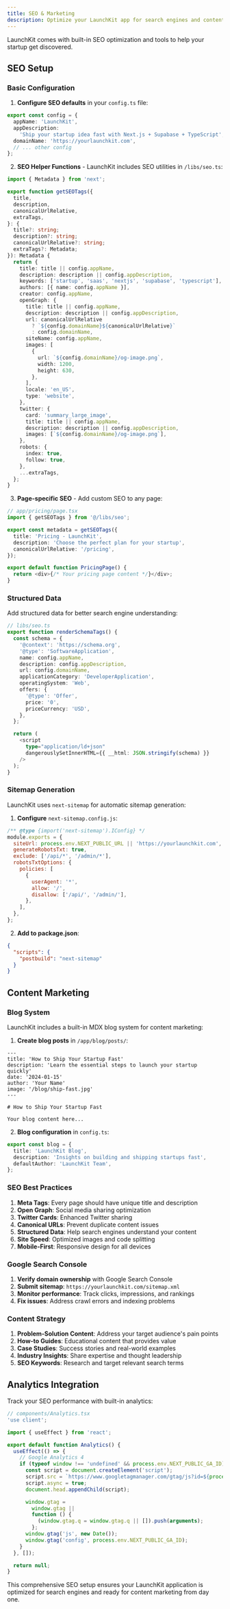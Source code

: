 ```yaml
---
title: SEO & Marketing
description: Optimize your LaunchKit app for search engines and content marketing
---
```


LaunchKit comes with built-in SEO optimization and tools to help your startup get discovered.

## SEO Setup

### Basic Configuration

1. **Configure SEO defaults** in your `config.ts` file:

```typescript
export const config = {
  appName: 'LaunchKit',
  appDescription:
    'Ship your startup idea fast with Next.js + Supabase + TypeScript',
  domainName: 'https://yourlaunchkit.com',
  // ... other config
};
```

2. **SEO Helper Functions** - LaunchKit includes SEO utilities in `/libs/seo.ts`:

```typescript
import { Metadata } from 'next';

export function getSEOTags({
  title,
  description,
  canonicalUrlRelative,
  extraTags,
}: {
  title?: string;
  description?: string;
  canonicalUrlRelative?: string;
  extraTags?: Metadata;
}): Metadata {
  return {
    title: title || config.appName,
    description: description || config.appDescription,
    keywords: ['startup', 'saas', 'nextjs', 'supabase', 'typescript'],
    authors: [{ name: config.appName }],
    creator: config.appName,
    openGraph: {
      title: title || config.appName,
      description: description || config.appDescription,
      url: canonicalUrlRelative
        ? `${config.domainName}${canonicalUrlRelative}`
        : config.domainName,
      siteName: config.appName,
      images: [
        {
          url: `${config.domainName}/og-image.png`,
          width: 1200,
          height: 630,
        },
      ],
      locale: 'en_US',
      type: 'website',
    },
    twitter: {
      card: 'summary_large_image',
      title: title || config.appName,
      description: description || config.appDescription,
      images: [`${config.domainName}/og-image.png`],
    },
    robots: {
      index: true,
      follow: true,
    },
    ...extraTags,
  };
}
```

3. **Page-specific SEO** - Add custom SEO to any page:

```typescript
// app/pricing/page.tsx
import { getSEOTags } from '@/libs/seo';

export const metadata = getSEOTags({
  title: 'Pricing - LaunchKit',
  description: 'Choose the perfect plan for your startup',
  canonicalUrlRelative: '/pricing',
});

export default function PricingPage() {
  return <div>{/* Your pricing page content */}</div>;
}
```

### Structured Data

Add structured data for better search engine understanding:

```typescript
// libs/seo.ts
export function renderSchemaTags() {
  const schema = {
    '@context': 'https://schema.org',
    '@type': 'SoftwareApplication',
    name: config.appName,
    description: config.appDescription,
    url: config.domainName,
    applicationCategory: 'DeveloperApplication',
    operatingSystem: 'Web',
    offers: {
      '@type': 'Offer',
      price: '0',
      priceCurrency: 'USD',
    },
  };

  return (
    <script
      type="application/ld+json"
      dangerouslySetInnerHTML={{ __html: JSON.stringify(schema) }}
    />
  );
}
```

### Sitemap Generation

LaunchKit uses `next-sitemap` for automatic sitemap generation:

1. **Configure** `next-sitemap.config.js`:

```javascript
/** @type {import('next-sitemap').IConfig} */
module.exports = {
  siteUrl: process.env.NEXT_PUBLIC_URL || 'https://yourlaunchkit.com',
  generateRobotsTxt: true,
  exclude: ['/api/*', '/admin/*'],
  robotsTxtOptions: {
    policies: [
      {
        userAgent: '*',
        allow: '/',
        disallow: ['/api/', '/admin/'],
      },
    ],
  },
};
```

2. **Add to package.json**:

```json
{
  "scripts": {
    "postbuild": "next-sitemap"
  }
}
```

## Content Marketing

### Blog System

LaunchKit includes a built-in MDX blog system for content marketing:

1. **Create blog posts** in `/app/blog/posts/`:

```mdx
---
title: 'How to Ship Your Startup Fast'
description: 'Learn the essential steps to launch your startup quickly'
date: '2024-01-15'
author: 'Your Name'
image: '/blog/ship-fast.jpg'
---

# How to Ship Your Startup Fast

Your blog content here...
```

2. **Blog configuration** in `config.ts`:

```typescript
export const blog = {
  title: 'LaunchKit Blog',
  description: 'Insights on building and shipping startups fast',
  defaultAuthor: 'LaunchKit Team',
};
```

### SEO Best Practices

1. **Meta Tags**: Every page should have unique title and description
2. **Open Graph**: Social media sharing optimization
3. **Twitter Cards**: Enhanced Twitter sharing
4. **Canonical URLs**: Prevent duplicate content issues
5. **Structured Data**: Help search engines understand your content
6. **Site Speed**: Optimized images and code splitting
7. **Mobile-First**: Responsive design for all devices

### Google Search Console

1. **Verify domain ownership** with Google Search Console
2. **Submit sitemap**: `https://yourlaunchkit.com/sitemap.xml`
3. **Monitor performance**: Track clicks, impressions, and rankings
4. **Fix issues**: Address crawl errors and indexing problems

### Content Strategy

1. **Problem-Solution Content**: Address your target audience's pain points
2. **How-to Guides**: Educational content that provides value
3. **Case Studies**: Success stories and real-world examples
4. **Industry Insights**: Share expertise and thought leadership
5. **SEO Keywords**: Research and target relevant search terms

## Analytics Integration

Track your SEO performance with built-in analytics:

```typescript
// components/Analytics.tsx
'use client';

import { useEffect } from 'react';

export default function Analytics() {
  useEffect(() => {
    // Google Analytics 4
    if (typeof window !== 'undefined' && process.env.NEXT_PUBLIC_GA_ID) {
      const script = document.createElement('script');
      script.src = `https://www.googletagmanager.com/gtag/js?id=${process.env.NEXT_PUBLIC_GA_ID}`;
      script.async = true;
      document.head.appendChild(script);

      window.gtag =
        window.gtag ||
        function () {
          (window.gtag.q = window.gtag.q || []).push(arguments);
        };
      window.gtag('js', new Date());
      window.gtag('config', process.env.NEXT_PUBLIC_GA_ID);
    }
  }, []);

  return null;
}
```

This comprehensive SEO setup ensures your LaunchKit application is optimized for search engines and ready for content marketing from day one.
